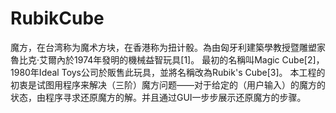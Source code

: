 # RubikCube

魔方，在台湾称为魔术方块，在香港称为扭计骰。為由匈牙利建築學教授暨雕塑家魯比克·艾爾內於1974年發明的機械益智玩具[1]。
最初的名稱叫Magic Cube[2]，1980年Ideal Toys公司於販售此玩具，並將名稱改為Rubik's Cube[3]。
本工程的初衷是试图用程序来解决（三阶）魔方问题——对于给定的（用户输入）的魔方的状态，由程序寻求还原魔方的解。并且通过GUI一步步展示还原魔方的步骤。



